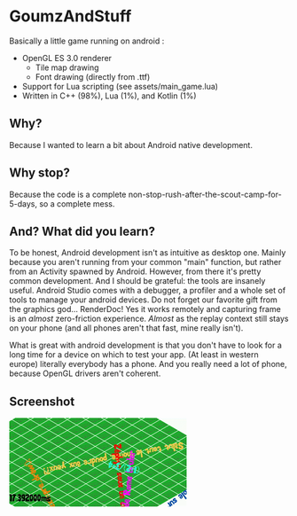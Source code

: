 # GoumzAndStuff

Basically a little game running on android : 
* OpenGL ES 3.0 renderer
  * Tile map drawing
  * Font drawing (directly from .ttf)
* Support for Lua scripting (see assets/main_game.lua)
* Written in C++ (98%), Lua (1%), and Kotlin (1%)

## Why?

Because I wanted to learn a bit about Android native development.

## Why stop?

Because the code is a complete non-stop-rush-after-the-scout-camp-for-5-days, so a complete mess.

## And? What did you learn?

To be honest, Android development isn't as intuitive as desktop one. Mainly because you aren't running from your common "main" function, but rather from an Activity spawned by Android. However, from there it's pretty common development. And I should be grateful: the tools are insanely useful. Android Studio comes with a debugger, a profiler and a whole set of tools to manage your android devices. Do not forget our favorite gift from the graphics god... RenderDoc! Yes it works remotely and capturing frame is an *almost* zero-friction experience. *Almost* as the replay context still stays on your phone (and all phones aren't that fast, mine really isn't).

What is great with android development is that you don't have to look for a long time for a device on which to test your app. (At least in western europe) literally everybody has a phone. And you really need a lot of phone, because OpenGL drivers aren't coherent.

## Screenshot

![](docs/screenshot.gif)
